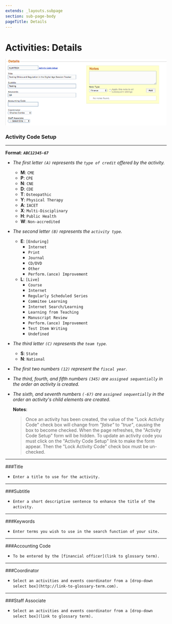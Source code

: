 ```yaml
---
extends: _layouts.subpage
section: sub-page-body
pageTitle: Details
---
```


# Activities: Details

![image of details](../img/activity/details.png)

### Activity Code Setup

---

**Format**: _**```ABC12345-67```**_

- *The first letter ```(A)``` represents the ```type of credit``` offered by the activity.*
	- **M**: ```CME```
	- **P**: ```CPE```
	- **N**: ```CNE```
	- **D**: ```CDE```
	- **T**: ```Osteopathic```
	- **Y**: ```Physical Therapy```
	- **A**: ```IACET```
	- **X**: ```Multi-Disciplinary```
	- **H**: ```Public Health```
	- **W**: ```Non-accredited```

- *The second letter ```(B)``` represents the ```activity type```.*
	- **E**: ```[Enduring]``` 
		- ```Internet```
		- ```Print```
		- ```Journal```
		- ```CD/DVD```
		- ```Other```
		- ```Perform.(ance) Improvement```
	- **L**: ```[Live]```
		- ```Course```
		- ```Internet```
		- ```Regularly Scheduled Series```
		- ```Commitee Learning```
		- ```Internet Search/Learning```
		- ```Learning from Teaching```
		- ```Manuscript Review```
		- ```Perform.(ance) Improvement```
		- ```Test Item Writing```
		- ```Undefined```


- *The third letter ```(C)``` represents the ```team type```.*
	- **S**: ```State```
	- **N**: ```National``` 

- *The first two numbers ```(12)``` represent the ```fiscal year```.*
	
- *The third, fourth, and fifth numbers ```(345)``` are ```assigned sequentially``` in the order an activity is created.*

- *The sixth, and seventh numbers ```(-67)``` are ```assigned sequentially``` in the order an activity's child elements are created.*

	**Notes**:

	>Once an activity has been created, the value of the "Lock Activity Code" check box will change from *"false"* to *"true"*,
	>causing the box to become checked.  When the page refreshes, the "Activity Code Setup" form will be hidden.  To update an 
	>activity code you must click on the "Activity Code Setup" link to make the form appear.  Then the "Lock Activity Code" check 
	>box must be un-checked.


---

###Title
- ```Enter a title to use for the activity.```

---

###Subtitle
- ```Enter a short descriptive sentence to enhance the title of the activity.```

---

###Keywords
- ```Enter terms you wish to use in the search function of your site.```

---

###Accounting Code
- ```To be entered by the [financial officer](link to glossary term).```

---

###Coordinator
- ```Select an activities and events coordinator from a [drop-down select box](http://link-to-glossary-term.com).```

---

###Staff Associate
- ```Select an activities and events coordinator from a [drop-down select box](link to glossary term).```
